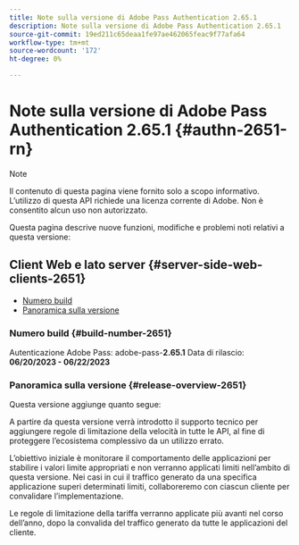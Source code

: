 ```yaml
---
title: Note sulla versione di Adobe Pass Authentication 2.65.1
description: Note sulla versione di Adobe Pass Authentication 2.65.1
source-git-commit: 19ed211c65deaa1fe97ae462065feac9f77afa64
workflow-type: tm+mt
source-wordcount: '172'
ht-degree: 0%

---
```


# Note sulla versione di Adobe Pass Authentication 2.65.1 {#authn-2651-rn}

>[!NOTE]
>
>Il contenuto di questa pagina viene fornito solo a scopo informativo. L’utilizzo di questa API richiede una licenza corrente di Adobe. Non è consentito alcun uso non autorizzato.

Questa pagina descrive nuove funzioni, modifiche e problemi noti relativi a questa versione:

## Client Web e lato server {#server-side-web-clients-2651}

* [Numero build](#build-number-2651)
* [Panoramica sulla versione](#release-overview-2651)

### Numero build {#build-number-2651}

Autenticazione Adobe Pass: adobe-pass-**2.65.1**
Data di rilascio: **06/20/2023 - 06/22/2023**

### Panoramica sulla versione {#release-overview-2651}

Questa versione aggiunge quanto segue:

A partire da questa versione verrà introdotto il supporto tecnico per aggiungere regole di limitazione della velocità in tutte le API, al fine di proteggere l’ecosistema complessivo da un utilizzo errato.

L’obiettivo iniziale è monitorare il comportamento delle applicazioni per stabilire i valori limite appropriati e non verranno applicati limiti nell’ambito di questa versione. Nei casi in cui il traffico generato da una specifica applicazione superi determinati limiti, collaboreremo con ciascun cliente per convalidare l’implementazione.

Le regole di limitazione della tariffa verranno applicate più avanti nel corso dell’anno, dopo la convalida del traffico generato da tutte le applicazioni del cliente.
